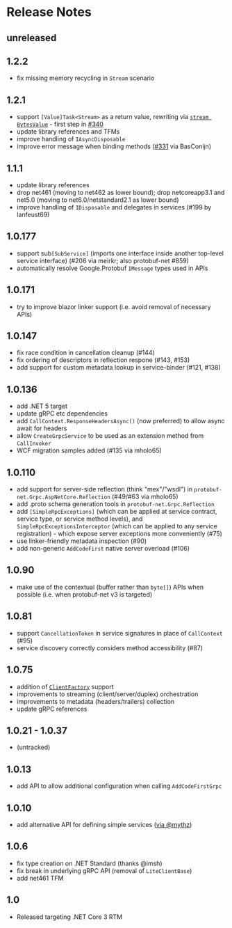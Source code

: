 # Release Notes

## unreleased

## 1.2.2

- fix missing memory recycling in `Stream` scenario

## 1.2.1

- support `[Value]Task<Stream>` as a return value, rewriting via [`stream BytesValue`](https://github.com/protocolbuffers/protobuf/blob/main/src/google/protobuf/wrappers.proto) - first
  step in [#340](https://github.com/protobuf-net/protobuf-net.Grpc/issues/340)
- update library references and TFMs
- improve handling of `IAsyncDisposable`
- improve error message when binding methods ([#331](https://github.com/protobuf-net/protobuf-net.Grpc/pull/331) via BasConijn)

## 1.1.1

- update library references
- drop net461 (moving to net462 as lower bound); drop netcoreapp3.1 and net5.0 (moving to net6.0/netstandard2.1 as lower bound)
- improve handling of `IDisposable` and delegates in services (#199 by lanfeust69)

## 1.0.177

- support sub`[SubService]` (imports one interface inside another top-level service interface) (#206 via meirkr; also protobuf-net #859)
- automatically resolve Google.Protobuf `IMessage` types used in APIs

## 1.0.171

- try to improve blazor linker support (i.e. avoid removal of necessary APIs)

## 1.0.147

- fix race condition in cancellation cleanup (#144)
- fix ordering of descriptors in reflection respone (#143, #153)
- add support for custom metadata lookup in service-binder (#121, #138)

## 1.0.136

- add .NET 5 target
- update gRPC etc dependencies
- add `CallContext.ResponseHeadersAsync()` (now preferred) to allow async await for headers
- allow `CreateGrpcService` to be used as an extension method from `CallInvoker`
- WCF migration samples added (#135 via mholo65)

## 1.0.110

- add support for server-side reflection (think "mex"/"wsdl") in `protobuf-net.Grpc.AspNetCore.Reflection` (#49/#63 via mholo65)
- add .proto schema generation tools in `protobuf-net.Grpc.Reflection`
- add `[SimpleRpcExceptions]` (which can be applied at service contract, service type, or service method levels), and `SimpleRpcExceptionsInterceptor` (which can be applied to any service registration) - which expose server exceptions more conveniently (#75)
- use linker-friendly metadata inspection (#90)
- add non-generic `AddCodeFirst` native server overload (#106)

## 1.0.90

- make use of the contextual (buffer rather than `byte[]`) APIs when possible (i.e. when protobuf-net v3 is targeted)

## 1.0.81

- support `CancellationToken` in service signatures in place of `CallContext` (#95)
- service discovery correctly considers method accessibility (#87)

## 1.0.75

- addition of [`ClientFactory`](https://www.nuget.org/packages/protobuf-net.Grpc.ClientFactory) support
- improvements to streaming (client/server/duplex) orchestration
- improvements to metadata (headers/trailers) collection
- update gRPC references

## 1.0.21 - 1.0.37

- (untracked)

## 1.0.13

- add API to allow additional configuration when calling `AddCodeFirstGrpc`

## 1.0.10

- add alternative API for defining simple services ([via @mythz](https://github.com/protobuf-net/protobuf-net.Grpc/pull/23))

## 1.0.6

- fix type creation on .NET Standard (thanks @imsh)
- fix break in underlying gRPC API (removal of `LiteClientBase`)
- add net461 TFM

## 1.0

- Released targeting .NET Core 3 RTM